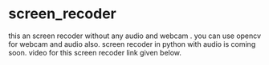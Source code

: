 # screen_recoder

this an screen recoder without any audio and webcam . you can use opencv for webcam and audio also. screen recoder in python with audio is coming soon. video for this screen recoder link given below.

